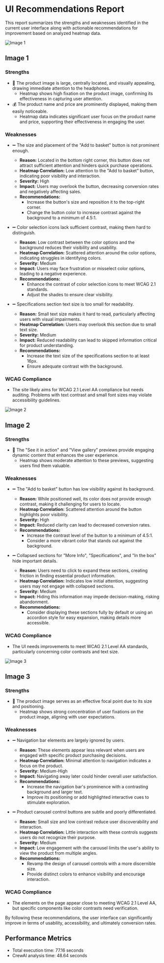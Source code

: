 # UI Recommendations Report

This report summarizes the strengths and weaknesses identified in the current user interface along with actionable recommendations for improvement based on analyzed heatmap data.

![Image 1](heatmaps/p3-1.png)

## Image 1

### Strengths
- 🎨 The product image is large, centrally located, and visually appealing, drawing immediate attention to the headphones.
  - Heatmap shows high fixation on the product image, confirming its effectiveness in capturing user attention.
- 💰 The product name and price are prominently displayed, making them easily noticeable.
  - Heatmap data indicates significant user focus on the product name and price, supporting their effectiveness in engaging the user.

### Weaknesses
- ➖ The size and placement of the "Add to basket" button is not prominent enough.
  - **Reason:** Located in the bottom right corner, this button does not attract sufficient attention and hinders quick purchase operations.
  - **Heatmap Correlation:** Low attention to the "Add to basket" button, indicating poor visibility and interaction.
  - **Severity:** High
  - **Impact:** Users may overlook the button, decreasing conversion rates and negatively affecting sales.
  - **Recommendations:** 
    - Increase the button's size and reposition it to the top-right corner.
    - Change the button color to increase contrast against the background to a minimum of 4.5:1.

- ➖ Color selection icons lack sufficient contrast, making them hard to distinguish.
  - **Reason:** Low contrast between the color options and the background reduces their visibility and usability.
  - **Heatmap Correlation:** Scattered attention around the color options, indicating struggles in identifying colors.
  - **Severity:** Medium
  - **Impact:** Users may face frustration or misselect color options, leading to a negative experience.
  - **Recommendations:** 
    - Enhance the contrast of color selection icons to meet WCAG 2.1 standards.
    - Adjust the shades to ensure clear visibility.

- ➖ Specifications section text size is too small for readability.
  - **Reason:** Small text size makes it hard to read, particularly affecting users with visual impairments.
  - **Heatmap Correlation:** Users may overlook this section due to small text size.
  - **Severity:** Medium
  - **Impact:** Reduced readability can lead to skipped information critical for product understanding.
  - **Recommendations:** 
    - Increase the text size of the specifications section to at least 16px.
    - Ensure adequate contrast with the background.

### WCAG Compliance
- The site likely aims for WCAG 2.1 Level AA compliance but needs auditing. Problems with text contrast and small font sizes may violate accessibility guidelines.

![Image 2](heatmaps/p3-2.png)

## Image 2

### Strengths
- 🎥 The "See it in action" and "View gallery" previews provide engaging dynamic content that enhances the user experience.
  - Heatmap shows moderate attention to these previews, suggesting users find them valuable.

### Weaknesses
- ➖ The "Add to basket" button has low visibility against its background.
  - **Reason:** While positioned well, its color does not provide enough contrast, making it challenging for users to locate.
  - **Heatmap Correlation:** Scattered attention around the button highlights poor visibility.
  - **Severity:** High
  - **Impact:** Reduced clarity can lead to decreased conversion rates.
  - **Recommendations:** 
    - Increase the contrast level of the button to a minimum of 4.5:1.
    - Consider a more vibrant color that stands out against the background.

- ➖ Collapsed sections for "More Info", "Specifications", and "In the box" hide important details.
  - **Reason:** Users need to click to expand these sections, creating friction in finding essential product information.
  - **Heatmap Correlation:** Indicates low initial attention, suggesting users may not engage with collapsed sections.
  - **Severity:** Medium
  - **Impact:** Hiding this information may impede decision-making, risking abandonment.
  - **Recommendations:** 
    - Consider displaying these sections fully by default or using an accordion style for easy expansion, making details more accessible.

### WCAG Compliance
- The UI needs improvements to meet WCAG 2.1 Level AA standards, particularly concerning color contrasts and text size.

![Image 3](heatmaps/p3-3.png)

## Image 3

### Strengths
- 📸 The product image serves as an effective focal point due to its size and positioning.
  - Heatmap shows strong concentration of user fixations on the product image, aligning with user expectations.

### Weaknesses
- ➖ Navigation bar elements are largely ignored by users.
  - **Reason:** These elements appear less relevant when users are engaged with specific product purchasing decisions.
  - **Heatmap Correlation:** Minimal attention to navigation indicates a focus on the product.
  - **Severity:** Medium-High
  - **Impact:** Navigating away later could hinder overall user satisfaction.
  - **Recommendations:** 
    - Increase the navigation bar's prominence with a contrasting background and larger text.
    - Improve its positioning or add highlighted interactive cues to stimulate exploration.

- ➖ Product carousel control buttons are subtle and poorly differentiated.
  - **Reason:** Small size and low contrast reduce user discoverability and interaction.
  - **Heatmap Correlation:** Little interaction with these controls suggests users do not recognize their purpose.
  - **Severity:** Medium
  - **Impact:** Low engagement with the carousel limits the user's ability to view the product from multiple angles.
  - **Recommendations:** 
    - Revamp the design of carousel controls with a more discernible size.
    - Provide distinct colors to enhance visibility and encourage interaction.

### WCAG Compliance
- The elements on the page appear close to meeting WCAG 2.1 Level AA, but specific components like color contrasts need verification.

By following these recommendations, the user interface can significantly improve in terms of usability, accessibility, and ultimately conversion rates.

## Performance Metrics
- Total execution time: 77.16 seconds
- CrewAI analysis time: 48.64 seconds

